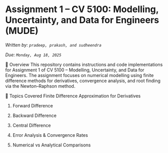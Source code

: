 # Assignment 1 – CV 5100: Modelling, Uncertainty, and Data for Engineers (MUDE)


*Written by: `pradeep, prakash, and sudheendra`*

*Due: `Monday, Aug 18, 2025`*

📌 Overview
This repository contains instructions and code implementations for Assignment 1 of CV 5100 – Modelling, Uncertainty, and Data for Engineers. The assignment focuses on numerical modelling using finite difference methods for derivatives, convergence analysis, and root finding via the Newton–Raphson method.

📝 Topics Covered
Finite Difference Approximation for Derivatives

1. Forward Difference

2. Backward Difference

3. Central Difference

4. Error Analysis & Convergence Rates

5. Numerical vs Analytical Comparisons






